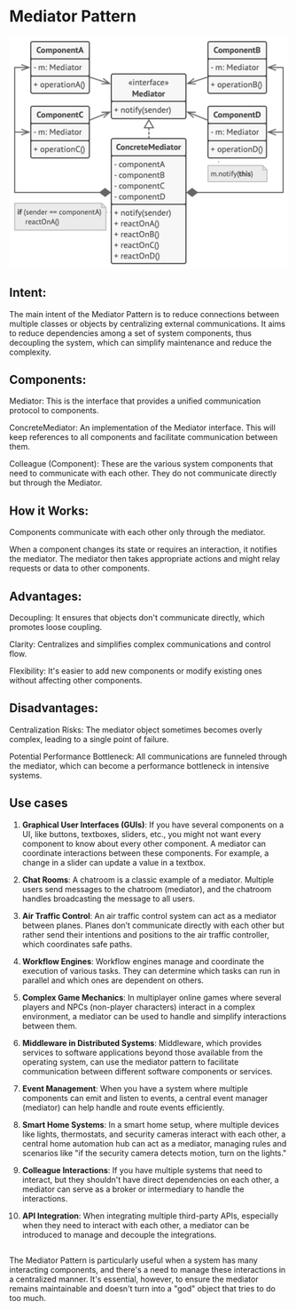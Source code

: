 # Mediator Pattern

![Structure](structure.png)

## Intent:
The main intent of the Mediator Pattern is to reduce connections between multiple classes or objects by centralizing external communications. It aims to reduce dependencies among a set of system components, thus decoupling the system, which can simplify maintenance and reduce the complexity.

## Components:
Mediator: This is the interface that provides a unified communication protocol to components.

ConcreteMediator: An implementation of the Mediator interface. This will keep references to all components and facilitate communication between them.

Colleague (Component): These are the various system components that need to communicate with each other. They do not communicate directly but through the Mediator.

## How it Works:
Components communicate with each other only through the mediator.

When a component changes its state or requires an interaction, it notifies the mediator. The mediator then takes appropriate actions and might relay requests or data to other components.

## Advantages:
Decoupling: It ensures that objects don't communicate directly, which promotes loose coupling.

Clarity: Centralizes and simplifies complex communications and control flow.

Flexibility: It's easier to add new components or modify existing ones without affecting other components.

## Disadvantages:
Centralization Risks: The mediator object sometimes becomes overly complex, leading to a single point of failure.

Potential Performance Bottleneck: All communications are funneled through the mediator, which can become a performance bottleneck in intensive systems.

## Use cases
1. **Graphical User Interfaces (GUIs)**:
If you have several components on a UI, like buttons, textboxes, sliders, etc., you might not want every component to know about every other component. A mediator can coordinate interactions between these components. For example, a change in a slider can update a value in a textbox.

2. **Chat Rooms**:
A chatroom is a classic example of a mediator. Multiple users send messages to the chatroom (mediator), and the chatroom handles broadcasting the message to all users.

3. **Air Traffic Control**:
An air traffic control system can act as a mediator between planes. Planes don’t communicate directly with each other but rather send their intentions and positions to the air traffic controller, which coordinates safe paths.

4. **Workflow Engines**:
Workflow engines manage and coordinate the execution of various tasks. They can determine which tasks can run in parallel and which ones are dependent on others.

5. **Complex Game Mechanics**:
In multiplayer online games where several players and NPCs (non-player characters) interact in a complex environment, a mediator can be used to handle and simplify interactions between them.

6. **Middleware in Distributed Systems**:
Middleware, which provides services to software applications beyond those available from the operating system, can use the mediator pattern to facilitate communication between different software components or services.

7. **Event Management**:
When you have a system where multiple components can emit and listen to events, a central event manager (mediator) can help handle and route events efficiently.

8. **Smart Home Systems**:
In a smart home setup, where multiple devices like lights, thermostats, and security cameras interact with each other, a central home automation hub can act as a mediator, managing rules and scenarios like "if the security camera detects motion, turn on the lights."

9. **Colleague Interactions**:
If you have multiple systems that need to interact, but they shouldn't have direct dependencies on each other, a mediator can serve as a broker or intermediary to handle the interactions.

10. **API Integration**:
When integrating multiple third-party APIs, especially when they need to interact with each other, a mediator can be introduced to manage and decouple the integrations.

##
The Mediator Pattern is particularly useful when a system has many interacting components, and there's a need to manage these interactions in a centralized manner. It's essential, however, to ensure the mediator remains maintainable and doesn't turn into a "god" object that tries to do too much.
